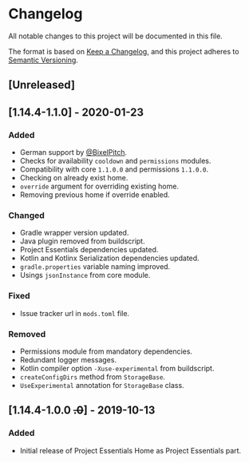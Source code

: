 # Changelog
All notable changes to this project will be documented in this file.

The format is based on [Keep a Changelog](https://keepachangelog.com/en/1.0.0/),
and this project adheres to [Semantic Versioning](https://semver.org/spec/v2.0.0.html).

## [Unreleased]

## [1.14.4-1.1.0] - 2020-01-23

### Added
- German support by [@BixelPitch](https://github.com/BixelPitch).
- Checks for availability `cooldown` and `permissions` modules.
- Compatibility with core `1.1.0.0` and permissions `1.1.0.0`.
- Checking on already exist home.
- `override` argument for overriding existing home.
- Removing previous home if override enabled.

### Changed
- Gradle wrapper version updated.
- Java plugin removed from buildscript.
- Project Essentials dependencies updated.
- Kotlin and Kotlinx Serialization dependencies updated.
- `gradle.properties` variable naming improved.
- Usings `jsonInstance` from core module.

### Fixed
- Issue tracker url in `mods.toml` file.

### Removed
- Permissions module from mandatory dependencies.
- Redundant logger messages.
- Kotlin compiler option `-Xuse-experimental` from buildscript.
- `createConfigDirs` method from `StorageBase`.
- `UseExperimental` annotation for `StorageBase` class.

## [1.14.4-1.0.0 ~~.0~~] - 2019-10-13

### Added
- Initial release of Project Essentials Home as Project Essentials part.
